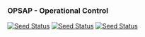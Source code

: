 ### OPSAP - Operational Control

[![Seed Status](https://api.seed.run/opsap/monorepo/stages/dev/build_badge?style=flat)](https://console.seed.run/opsap/monorepo)
[![Seed Status](https://api.seed.run/opsap/monorepo/stages/staging/build_badge?style=flat)](https://console.seed.run/opsap/monorepo)
[![Seed Status](https://api.seed.run/opsap/monorepo/stages/production/build_badge?style=flat)](https://console.seed.run/opsap/monorepo)
